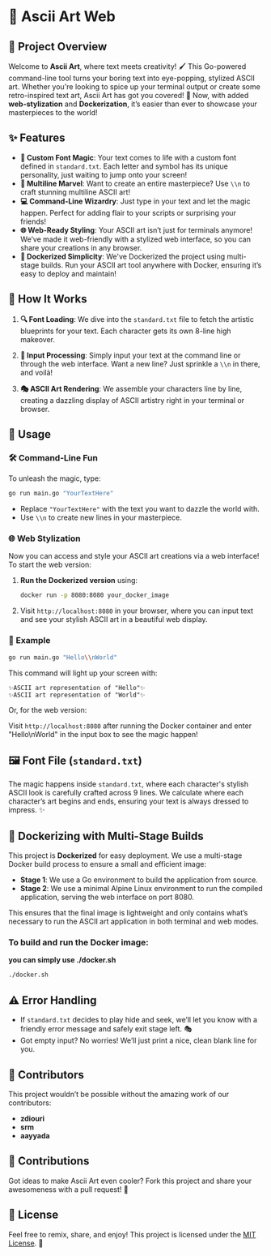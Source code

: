 
# 🎨 Ascii Art Web

## 🌟 Project Overview

Welcome to **Ascii Art**, where text meets creativity! 🖌️ This Go-powered command-line tool turns your boring text into eye-popping, stylized ASCII art. Whether you're looking to spice up your terminal output or create some retro-inspired text art, Ascii Art has got you covered! 🌈 Now, with added **web-stylization** and **Dockerization**, it’s easier than ever to showcase your masterpieces to the world!

## ✨ Features

- **🎨 Custom Font Magic**: Your text comes to life with a custom font defined in `standard.txt`. Each letter and symbol has its unique personality, just waiting to jump onto your screen!
- **📝 Multiline Marvel**: Want to create an entire masterpiece? Use `\\n` to craft stunning multiline ASCII art!
- **💻 Command-Line Wizardry**: Just type in your text and let the magic happen. Perfect for adding flair to your scripts or surprising your friends!
- **🌐 Web-Ready Styling**: Your ASCII art isn’t just for terminals anymore! We’ve made it web-friendly with a stylized web interface, so you can share your creations in any browser.
- **🐳 Dockerized Simplicity**: We've Dockerized the project using multi-stage builds. Run your ASCII art tool anywhere with Docker, ensuring it’s easy to deploy and maintain!

## 🚀 How It Works

1. **🔍 Font Loading**: We dive into the `standard.txt` file to fetch the artistic blueprints for your text. Each character gets its own 8-line high makeover.
   
2. **🧩 Input Processing**: Simply input your text at the command line or through the web interface. Want a new line? Just sprinkle a `\\n` in there, and voilà!

3. **🎭 ASCII Art Rendering**: We assemble your characters line by line, creating a dazzling display of ASCII artistry right in your terminal or browser.

## 🎉 Usage

### 🛠️ Command-Line Fun

To unleash the magic, type:

```bash
go run main.go "YourTextHere"
```

- Replace `"YourTextHere"` with the text you want to dazzle the world with.
- Use `\\n` to create new lines in your masterpiece.

### 🌐 Web Stylization

Now you can access and style your ASCII art creations via a web interface! To start the web version:

1. **Run the Dockerized version** using:
   ```bash
   docker run -p 8080:8080 your_docker_image
   ```
2. Visit `http://localhost:8080` in your browser, where you can input text and see your stylish ASCII art in a beautiful web display.

### 🌈 Example

```bash
go run main.go "Hello\\nWorld"
```

This command will light up your screen with:

```
✨ASCII art representation of "Hello"✨
✨ASCII art representation of "World"✨
```

Or, for the web version:

Visit `http://localhost:8080` after running the Docker container and enter "Hello\nWorld" in the input box to see the magic happen!

## 🖼️ Font File (`standard.txt`)

The magic happens inside `standard.txt`, where each character's stylish ASCII look is carefully crafted across 9 lines. We calculate where each character’s art begins and ends, ensuring your text is always dressed to impress. ✨

## 🐳 Dockerizing with Multi-Stage Builds

This project is **Dockerized** for easy deployment. We use a multi-stage Docker build process to ensure a small and efficient image:

- **Stage 1**: We use a Go environment to build the application from source.
- **Stage 2**: We use a minimal Alpine Linux environment to run the compiled application, serving the web interface on port 8080.

This ensures that the final image is lightweight and only contains what’s necessary to run the ASCII art application in both terminal and web modes.

### To build and run the Docker image:

**you can simply use ./docker.sh**
```bash
./docker.sh
```

## ⚠️ Error Handling

- If `standard.txt` decides to play hide and seek, we’ll let you know with a friendly error message and safely exit stage left. 🎭
- Got empty input? No worries! We’ll just print a nice, clean blank line for you.

## 👥 Contributors

This project wouldn’t be possible without the amazing work of our contributors:

- **zdiouri**
- **srm**
- **aayyada**

## 🤝 Contributions

Got ideas to make Ascii Art even cooler? Fork this project and share your awesomeness with a pull request! 🚀

## 📜 License

Feel free to remix, share, and enjoy! This project is licensed under the [MIT License](LICENSE). 🎉
